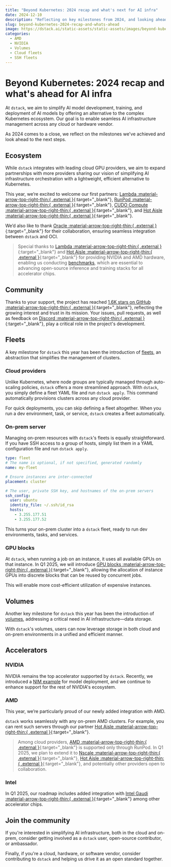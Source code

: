 ```yaml
---
title: "Beyond Kubernetes: 2024 recap and what's next for AI infra"
date: 2024-12-10
description: "Reflecting on key milestones from 2024, and looking ahead to the next steps in simplifying AI infrastructure orchestration."  
slug: beyond-kubernetes-2024-recap-and-whats-ahead
image: https://dstack.ai/static-assets/static-assets/images/beyond-kubernetes-2024-recap-and-whats-ahead.png
categories:
  - AMD
  - NVIDIA
  - Volumes
  - Cloud fleets
  - SSH fleets
---
```


# Beyond Kubernetes: 2024 recap and what's ahead for AI infra 

At `dstack`, we aim to simplify AI model development, training, and deployment of AI models by offering an
alternative to the complex Kubernetes ecosystem. Our goal is to enable seamless AI infrastructure management across any
cloud or hardware vendor. 

As 2024 comes to a close, we reflect on the milestones we've achieved and look ahead to the next steps.

<!-- more -->

## Ecosystem 

While `dstack` integrates with leading cloud GPU providers, we aim to expand partnerships with more providers 
sharing our vision of simplifying AI infrastructure orchestration with a lightweight, efficient alternative to Kubernetes.

This year, we’re excited to welcome our first partners: [Lambda :material-arrow-top-right-thin:{ .external }](https://lambdalabs.com/){:target="_blank"}, 
[RunPod :material-arrow-top-right-thin:{ .external }](https://www.runpod.io/){:target="_blank"}, 
[CUDO Compute :material-arrow-top-right-thin:{ .external }](https://www.cudocompute.com/){:target="_blank"}, 
and [Hot Aisle :material-arrow-top-right-thin:{ .external }](https://hotaisle.xyz/){:target="_blank"}.

We’d also like to thank [Oracle  :material-arrow-top-right-thin:{ .external }](https://www.oracle.com/cloud/){:target="_blank"} 
for their collaboration, ensuring seamless integration between `dstack` and OCI.

> Special thanks to [Lambda :material-arrow-top-right-thin:{ .external }](https://lambdalabs.com/){:target="_blank"} and
> [Hot Aisle :material-arrow-top-right-thin:{ .external }](https://hotaisle.xyz/){:target="_blank"} for providing NVIDIA and AMD hardware, enabling us conducting 
> [benchmarks](/blog/category/benchmarks/), which
> are essential to advancing open-source inference and training stacks for all accelerator chips.

## Community

Thanks to your support, the project has
reached [1.6K stars on GitHub :material-arrow-top-right-thin:{ .external }](https://github.com/dstackai/dstack){:target="_blank"},
reflecting the growing interest and trust in its mission.
Your issues, pull requests, as well as feedback on [Discord :material-arrow-top-right-thin:{ .external }](https://discord.gg/u8SmfwPpMd){:target="_blank"}, play a
critical role in the project's development.

## Fleets

A key milestone for `dstack` this year has been the introduction of [fleets](/docs/concepts/fleets/), 
an abstraction that simplifies the management of clusters.

### Cloud providers

Unlike Kubernetes, where node groups are typically managed through auto-scaling policies, `dstack` offers a more
streamlined approach. With `dstack`, you simply define a fleet YAML file and run
`dstack apply`. This command automatically provisions clusters across any cloud provider.

For quick deployments, you can skip defining a fleet altogether. When you run a dev environment, task, or service,
`dstack` creates a fleet automatically.

### On-prem server

Managing on-prem resources with `dstack`'s fleets is equally straightforward. If you have SSH access to a group of hosts, simply
list them in a YAML configuration file and run `dstack apply`.

<div editor-title="examples/misc/fleets/distrib-ssh.dstack.yml"> 

```yaml
type: fleet
# The name is optional, if not specified, generated randomly
name: my-fleet

# Ensure instances are inter-connected
placement: cluster

# The user, private SSH key, and hostnames of the on-prem servers
ssh_config:
  user: ubuntu
  identity_file: ~/.ssh/id_rsa
  hosts:
    - 3.255.177.51
    - 3.255.177.52
```

</div>

This turns your on-prem cluster into a `dstack` fleet, ready to run dev environments, tasks, and services.

### GPU blocks

At `dstack`, when running a job on an instance, it uses all available GPUs on that instance. In Q1 2025, we will
introduce [GPU blocks :material-arrow-top-right-thin:{ .external }](https://github.com/dstackai/dstack/issues/1780){:target="_blank"},
allowing the allocation of instance GPUs into discrete blocks that can be reused by concurrent jobs.

This will enable more cost-efficient utilization of expensive instances.

## Volumes

Another key milestone for `dstack` this year has been the introduction of [volumes](/docs/concepts/volumes), addressing
a critical need in AI infrastructure—data storage.

With `dstack`'s volumes, users can now leverage storage in both cloud and on-prem environments in a unified and
efficient manner.

## Accelerators

### NVIDIA

NVIDIA remains the top accelerator supported by `dstack`. Recently, we introduced a [NIM example](../../examples/inference/nim/index.md) 
for model deployment, and we continue to enhance support for the rest of NVIDIA's ecosystem.

### AMD

This year, we’re particularly proud of our newly added integration with AMD.

`dstack` works seamlessly with any on-prem AMD clusters. For example, you can rent such servers through our partner 
[Hot Aisle :material-arrow-top-right-thin:{ .external }](https://hotaisle.xyz/){:target="_blank"}.

> Among cloud providers, [AMD :material-arrow-top-right-thin:{ .external }](https://www.amd.com/en/products/accelerators/instinct.html){:target="_blank"} is supported only through RunPod. In Q1 2025, we plan to extend it to
[Nscale :material-arrow-top-right-thin:{ .external }](https://www.nscale.com/){:target="_blank"},
> [Hot Aisle :material-arrow-top-right-thin:{ .external }](https://hotaisle.xyz/){:target="_blank"}, and potentially other providers open to collaboration.

### Intel

In Q1 2025, our roadmap includes added integration with 
[Intel Gaudi :material-arrow-top-right-thin:{ .external }](https://www.intel.com/content/www/us/en/products/details/processors/ai-accelerators/gaudi-overview.html){:target="_blank"}
among other accelerator chips.

## Join the community

If you're interested in simplifying AI infrastructure, both in the cloud and on-prem, consider getting involved as a 
`dstack` user, open-source contributor, or ambassador.

Finally, if you're a cloud, hardware, or software vendor, consider contributing to `dstack` and helping us drive it as
an open standard together.
